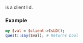 is a client l d.
### Example

```perl
my $val = $client->IsLD();
quest::say($val); # Returns bool
```